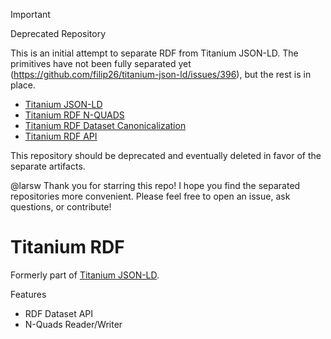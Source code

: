 
> [!IMPORTANT]
> Deprecated Repository

This is an initial attempt to separate RDF from Titanium JSON-LD. The primitives have not been fully separated yet (https://github.com/filip26/titanium-json-ld/issues/396), but the rest is in place.

* [Titanium JSON-LD](https://github.com/filip26/titanium-json-ld)
* [Titanium RDF N-QUADS](https://github.com/filip26/titanium-rdf-n-quads)
* [Titanium RDF Dataset Canonicalization](https://github.com/filip26/titanium-rdf-canon)
* [Titanium RDF API](https://github.com/filip26/titanium-rdf-api)

This repository should be deprecated and eventually deleted in favor of the separate artifacts.

@larsw Thank you for starring this repo! I hope you find the separated repositories more convenient. Please feel free to open an issue, ask questions, or contribute!

# Titanium RDF

Formerly part of [Titanium JSON-LD](https://github.com/filip26/titanium-json-ld).

Features
 - RDF Dataset API
 - N-Quads Reader/Writer
